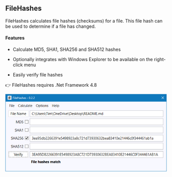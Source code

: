 ## FileHashes
FileHashes calculates file hashes (checksums) for a file. This file hash can be used to determine if a file has changed.

#### Features

* Calculate MD5, SHA1, SHA256 and SHA512 hashes

* Optionally integrates with Windows Explorer to be available on the right-click menu

* Easily verify file hashes

👉  FileHashes requires .Net Framework 4.8 



<img src="\Images\FileHashes1.png?raw=true" alt="FileHashes1" style="zoom:80%;" align="left"/>

